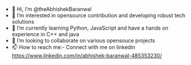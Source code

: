 - 👋 Hi, I’m @theAbhishekBaranwal
- 👀 I’m interested in opensource contribution and developing robust tech solutions
- 🌱 I’m currently learning Python, JavaScript and have a hands on experience in C++ and java
- 💞️ I’m looking to collaborate on various opensouce projects
- 📫 How to reach me:- Connect with me on linkedin https://www.linkedin.com/in/abhishek-baranwal-485353230/

<!---
theAbhishekBaranwal/theAbhishekBaranwal is a ✨ special ✨ repository because its `README.md` (this file) appears on your GitHub profile.
You can click the Preview link to take a look at your changes.
--->
